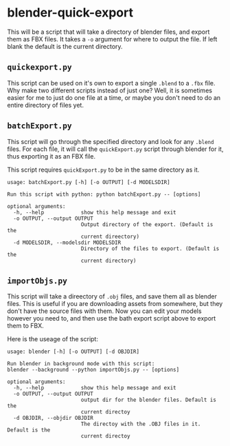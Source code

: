 # blender-quick-export
This will be a script that will take a directory of blender files, and export them as FBX files.
It takes a `-o` argument for where to output the file. If left blank the default is the current directory.

## `quickexport.py`

This script can be used on it's own to export a single `.blend` to a `.fbx` file.
Why make two different scripts instead of just one? Well, it is sometimes easier
for me to just do one file at a time, or maybe you don't need to do an entire directory
of files yet.

## `batchExport.py`

This script will go through the specified directory and look for any `.blend` files.
For each file, it will call the `quickExport.py` script through blender for it, thus exporting
it as an FBX file.

This script requires `quickExport.py` to be in the same directory as it.


```
usage: batchExport.py [-h] [-o OUTPUT] [-d MODELSDIR]

Run this script with python: python batchExport.py -- [options]

optional arguments:
  -h, --help            show this help message and exit
  -o OUTPUT, --output OUTPUT
                        Output directory of the export. (Default is the
                        current direectory)
  -d MODELSDIR, --modelsdir MODELSDIR
                        Directory of the files to export. (Default is the
                        current directory)
```

## `importObjs.py`

This script will take a direectory of `.obj` files, and save them all as blender files.
This is useful if you are downloading assets from somewhere, but they don't have the
source files with them. Now you can edit your models however you need to, and then
use the bath export script above to export them to FBX.

Here is the useage of the script:

```
usage: blender [-h] [-o OUTPUT] [-d OBJDIR]

Run blender in background mode with this script:
blender --background --python importObjs.py -- [options]

optional arguments:
  -h, --help            show this help message and exit
  -o OUTPUT, --output OUTPUT
                        output dir for the blender files. Default is the
                        current directoy
  -d OBJDIR, --objdir OBJDIR
                        The directoy with the .OBJ files in it. Default is the
                        current directoy

```
